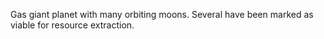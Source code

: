 Gas giant planet with many orbiting moons. Several have been marked as viable for resource extraction.
